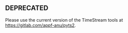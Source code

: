 
## DEPRECATED
Please use the current version of the TimeStream tools at https://gitlab.com/appf-anu/pyts2.
